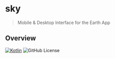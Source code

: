 # sky

> Mobile & Desktop Interface for the Earth App

## Overview

[![Kotlin](https://img.shields.io/badge/Kotlin-2.1.21-blue.svg?style=flat&logo=kotlin)](https://kotlinlang.org)
![GitHub License](https://img.shields.io/github/license/earth-app/sky)